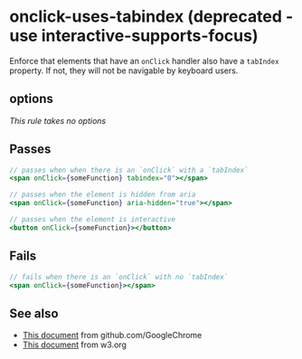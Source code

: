 # onclick-uses-tabindex (deprecated - use interactive-supports-focus)

Enforce that elements that have an `onClick` handler also have
a `tabIndex` property.  If not, they will not be navigable by
keyboard users.


## options

*This rule takes no options*

## Passes

```jsx harmony
// passes when when there is an `onClick` with a `tabIndex`
<span onClick={someFunction} tabindex="0"></span>

// passes when the element is hidden from aria
<span onClick={someFunction} aria-hidden="true"></span>

// passes when the element is interactive
<button onClick={someFunction}></button>
```

## Fails

```jsx harmony
// fails when there is an `onClick` with no `tabIndex`
<span onClick={someFunction}></span>
```

## See also

 - [This document](https://github.com/GoogleChrome/accessibility-developer-tools/wiki/Audit-Rules#ax_focus_02) from github.com/GoogleChrome
 - [This document](https://www.w3.org/TR/wai-aria-practices-1.1/#kbd_generalnav) from w3.org